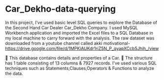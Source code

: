 # Car_Dekho-data-querying


In this project, I've used basic level SQL queries to explore the Database of the  Second Hand Car Dealer Car_Dekho Company.
I used MySQL Workbench application and imported the Excel files to a SQL Database in my local machine to carry forward with the analysis.
The raw dataset was downloaded from a youtube channel called akki motivational-https://drive.google.com/file/d/1MPKiAUKdr1riZ5N_P_qyapXCcb5Jhih_/view

	This database contains details and properties of a Car. 
	The structure has 1 table consisting of 13 columns & 7927 records.
I've used various SQL techniques such as Statements,Clauses,Operators & Functions to analyze the data.

